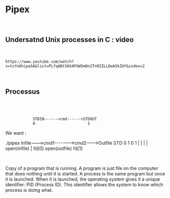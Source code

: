 # Pipex

<br>

## Undersatnd Unix processes in C : video

<br>

```
https://www.youtube.com/watch?v=tcYo6hipaSA&list=PLfqABt5AS4FkW5mOn2Tn9ZZLLDwA3kZUY&index=2
```
<br>

## Processus

<br>

<br>

				STDIN------>cmd------>STDOUT
				0						1

We want :

./pipex			Infile--->cmd1------->cmd2--->Outfile
STD				0			1		0			1
				|			|		|			|
			open(infile)	|		fd[0]		open(outfile)
							fd[1]
<br>

<br>

Copy of a program that is running. A program is just file on the computer that does nothing until it is started. A process is the same program but once it is launched. When it is launched, the operating system gives it a unique identifier: PID (Process ID). This identifier allows the system to know which process is doing what.

<br>
